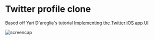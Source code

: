 # Twitter profile clone

Based off Yari D'areglia's tutorial [Implementing the Twitter iOS app UI](http://www.thinkandbuild.it/implementing-the-twitter-ios-app-ui/)

![screencap](https://github.com/spro/twitter-profile-clone/blob/master/screencap.gif?raw=true)


